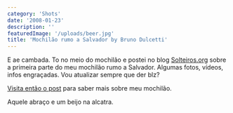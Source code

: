 ```yaml
---
category: 'Shots'
date: '2008-01-23'
description: ''
featuredImage: '/uploads/beer.jpg'
title: 'Mochilão rumo a Salvador by Bruno Dulcetti'
---
```


E ae cambada. To no meio do mochilão e postei no blog [Solteiros.org](http://www.solteiros.org/) sobre a primeira parte do meu mochilão rumo a Salvador. Algumas fotos, vídeos, infos engraçadas. Vou atualizar sempre que der blz?

[Visita então o post](http://www.solteiros.org/solteirisse/dulcetti/mochilao-rio-de-janeiro-salvador-%e2%80%93-parte-1-%e2%80%93-cabo-frio/) para saber mais sobre meu mochilão.

Aquele abraço e um beijo na alcatra.
